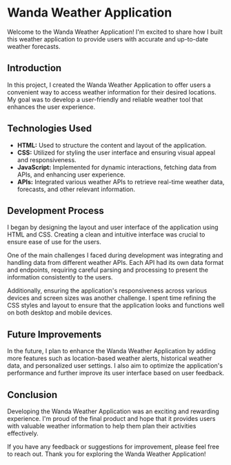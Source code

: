 # Wanda Weather Application

Welcome to the Wanda Weather Application! I'm excited to share how I built this weather application to provide users with accurate and up-to-date weather forecasts. 

## Introduction

In this project, I created the Wanda Weather Application to offer users a convenient way to access weather information for their desired locations. My goal was to develop a user-friendly and reliable weather tool that enhances the user experience.

## Technologies Used

- **HTML:** Used to structure the content and layout of the application.
- **CSS:** Utilized for styling the user interface and ensuring visual appeal and responsiveness.
- **JavaScript:** Implemented for dynamic interactions, fetching data from APIs, and enhancing user experience.
- **APIs:** Integrated various weather APIs to retrieve real-time weather data, forecasts, and other relevant information.

## Development Process

I began by designing the layout and user interface of the application using HTML and CSS. Creating a clean and intuitive interface was crucial to ensure ease of use for the users.

One of the main challenges I faced during development was integrating and handling data from different weather APIs. Each API had its own data format and endpoints, requiring careful parsing and processing to present the information consistently to the users.

Additionally, ensuring the application's responsiveness across various devices and screen sizes was another challenge. I spent time refining the CSS styles and layout to ensure that the application looks and functions well on both desktop and mobile devices.

## Future Improvements

In the future, I plan to enhance the Wanda Weather Application by adding more features such as location-based weather alerts, historical weather data, and personalized user settings. I also aim to optimize the application's performance and further improve its user interface based on user feedback.

## Conclusion

Developing the Wanda Weather Application was an exciting and rewarding experience. I'm proud of the final product and hope that it provides users with valuable weather information to help them plan their activities effectively.

If you have any feedback or suggestions for improvement, please feel free to reach out. Thank you for exploring the Wanda Weather Application!
